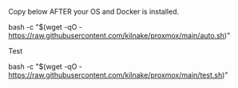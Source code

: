 Copy below AFTER your OS and Docker is installed.

bash -c "$(wget -qO - https://raw.githubusercontent.com/kilnake/proxmox/main/auto.sh)"

Test

bash -c "$(wget -qO - https://raw.githubusercontent.com/kilnake/proxmox/main/test.sh)"
